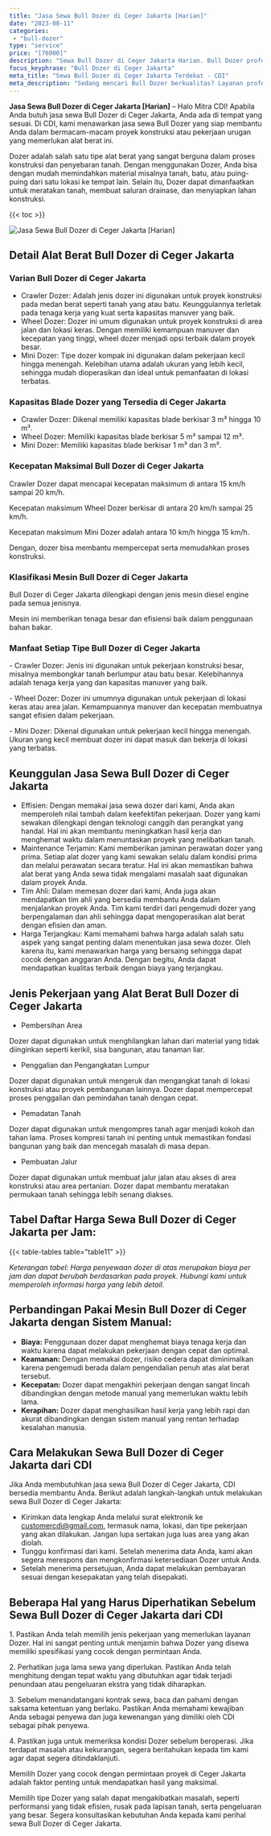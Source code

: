 ```yaml
---
title: "Jasa Sewa Bull Dozer di Ceger Jakarta [Harian]"
date: "2023-08-11"
categories:
 - "bull-dozer"
type: "service"
price: "[76000]"
description: "Sewa Bull Dozer di Ceger Jakarta Harian. Bull Dozer profesional untuk kebutuhan proyek konstruksi dengan performa superior. Dapatkan informasi lengkap dengan menghubungi kami."
focus_keyphrase: "Bull Dozer di Ceger Jakarta"
meta_title: "Sewa Bull Dozer di Ceger Jakarta Terdekat - CDI"
meta_description: "Sedang mencari Bull Dozer berkualitas? Layanan profesional kami siap melayani dengan penawaran terbaik. Klik untuk info lebih lanjut."
---
```


**Jasa Sewa Bull Dozer di Ceger Jakarta [Harian]** – Halo Mitra CDI! Apabila Anda butuh jasa sewa Bull Dozer di Ceger Jakarta, Anda ada di tempat yang sesuai. Di CDI, kami menawarkan jasa sewa Bull Dozer yang siap membantu Anda dalam bermacam-macam proyek konstruksi atau pekerjaan urugan yang memerlukan alat berat ini.

Dozer adalah salah satu tipe alat berat yang sangat berguna dalam proses konstruksi dan penyebaran tanah. Dengan menggunakan Dozer, Anda bisa dengan mudah memindahkan material misalnya tanah, batu, atau puing-puing dari satu lokasi ke tempat lain. Selain itu, Dozer dapat dimanfaatkan untuk meratakan tanah, membuat saluran drainase, dan menyiapkan lahan konstruksi.

{{< toc >}}

![Jasa Sewa Bull Dozer di Ceger Jakarta [Harian]](/images/bull-dozer/bull-dozer-05.jpg)

## Detail Alat Berat Bull Dozer di Ceger Jakarta

### Varian Bull Dozer di Ceger Jakarta

*   Crawler Dozer: Adalah jenis dozer ini digunakan untuk proyek konstruksi pada medan berat seperti tanah yang atau batu. Keunggulannya terletak pada tenaga kerja yang kuat serta kapasitas manuver yang baik.
*   Wheel Dozer: Dozer ini umum digunakan untuk proyek konstruksi di area jalan dan lokasi keras. Dengan memiliki kemampuan manuver dan kecepatan yang tinggi, wheel dozer menjadi opsi terbaik dalam proyek besar.
*   Mini Dozer: Tipe dozer kompak ini digunakan dalam pekerjaan kecil hingga menengah. Kelebihan utama adalah ukuran yang lebih kecil, sehingga mudah dioperasikan dan ideal untuk pemanfaatan di lokasi terbatas.

### Kapasitas Blade Dozer yang Tersedia di Ceger Jakarta

*   Crawler Dozer: Dikenal memiliki kapasitas blade berkisar 3 m³ hingga 10 m³.
*   Wheel Dozer: Memiliki kapasitas blade berkisar 5 m³ sampai 12 m³.
*   Mini Dozer: Memiliki kapasitas blade berkisar 1 m³ dan 3 m³.

### Kecepatan Maksimal Bull Dozer di Ceger Jakarta

Crawler Dozer dapat mencapai kecepatan maksimum di antara 15 km/h sampai 20 km/h.

Kecepatan maksimum Wheel Dozer berkisar di antara 20 km/h sampai 25 km/h.

Kecepatan maksimum Mini Dozer adalah antara 10 km/h hingga 15 km/h.

Dengan, dozer bisa membantu mempercepat serta memudahkan proses konstruksi.

### Klasifikasi Mesin Bull Dozer di Ceger Jakarta

Bull Dozer di Ceger Jakarta dilengkapi dengan jenis mesin diesel engine pada semua jenisnya.

Mesin ini memberikan tenaga besar dan efisiensi baik dalam penggunaan bahan bakar.

### Manfaat Setiap Tipe Bull Dozer di Ceger Jakarta

\- Crawler Dozer: Jenis ini digunakan untuk pekerjaan konstruksi besar, misalnya membongkar tanah berlumpur atau batu besar. Kelebihannya adalah tenaga kerja yang dan kapasitas manuver yang baik.

\- Wheel Dozer: Dozer ini umumnya digunakan untuk pekerjaan di lokasi keras atau area jalan. Kemampuannya manuver dan kecepatan membuatnya sangat efisien dalam pekerjaan.

\- Mini Dozer: Dikenal digunakan untuk pekerjaan kecil hingga menengah. Ukuran yang kecil membuat dozer ini dapat masuk dan bekerja di lokasi yang terbatas.

## Keunggulan Jasa Sewa Bull Dozer di Ceger Jakarta

*   Effisien: Dengan memakai jasa sewa dozer dari kami, Anda akan memperoleh nilai tambah dalam keefektifan pekerjaan. Dozer yang kami sewakan dilengkapi dengan teknologi canggih dan perangkat yang handal. Hal ini akan membantu meningkatkan hasil kerja dan menghemat waktu dalam menuntaskan proyek yang melibatkan tanah.
*   Maintenance Terjamin: Kami memberikan jaminan perawatan dozer yang prima. Setiap alat dozer yang kami sewakan selalu dalam kondisi prima dan melalui perawatan secara teratur. Hal ini akan memastikan bahwa alat berat yang Anda sewa tidak mengalami masalah saat digunakan dalam proyek Anda.
*   Tim Ahli: Dalam memesan dozer dari kami, Anda juga akan mendapatkan tim ahli yang bersedia membantu Anda dalam menjalankan proyek Anda. Tim kami terdiri dari pengemudi dozer yang berpengalaman dan ahli sehingga dapat mengoperasikan alat berat dengan efisien dan aman.
*   Harga Terjangkau: Kami memahami bahwa harga adalah salah satu aspek yang sangat penting dalam menentukan jasa sewa dozer. Oleh karena itu, kami menawarkan harga yang bersaing sehingga dapat cocok dengan anggaran Anda. Dengan begitu, Anda dapat mendapatkan kualitas terbaik dengan biaya yang terjangkau.

## Jenis Pekerjaan yang Alat Berat Bull Dozer di Ceger Jakarta

*   Pembersihan Area

Dozer dapat digunakan untuk menghilangkan lahan dari material yang tidak diinginkan seperti kerikil, sisa bangunan, atau tanaman liar.
*   Penggalian dan Pengangkatan Lumpur

Dozer dapat digunakan untuk mengeruk dan mengangkat tanah di lokasi konstruksi atau proyek pembangunan lainnya. Dozer dapat mempercepat proses penggalian dan pemindahan tanah dengan cepat.
*   Pemadatan Tanah

Dozer dapat digunakan untuk mengompres tanah agar menjadi kokoh dan tahan lama. Proses kompresi tanah ini penting untuk memastikan fondasi bangunan yang baik dan mencegah masalah di masa depan.
*   Pembuatan Jalur

Dozer dapat digunakan untuk membuat jalur jalan atau akses di area konstruksi atau area pertanian. Dozer dapat membantu meratakan permukaan tanah sehingga lebih senang diakses.

## Tabel Daftar Harga Sewa Bull Dozer di Ceger Jakarta per Jam:

{{< table-tables table="table11" >}}

_Keterangan tabel: Harga penyewaan dozer di atas merupakan biaya per jam dan dapat berubah berdasarkan pada proyek. Hubungi kami untuk memperoleh informasi harga yang lebih detail._

## Perbandingan Pakai Mesin Bull Dozer di Ceger Jakarta dengan Sistem Manual:

*   **Biaya:** Penggunaan dozer dapat menghemat biaya tenaga kerja dan waktu karena dapat melakukan pekerjaan dengan cepat dan optimal.
*   **Keamanan:** Dengan memakai dozer, risiko cedera dapat diminimalkan karena pengemudi berada dalam pengendalian penuh atas alat berat tersebut.
*   **Kecepatan:** Dozer dapat mengakhiri pekerjaan dengan sangat lincah dibandingkan dengan metode manual yang memerlukan waktu lebih lama.
*   **Kerapihan:** Dozer dapat menghasilkan hasil kerja yang lebih rapi dan akurat dibandingkan dengan sistem manual yang rentan terhadap kesalahan manusia.

## Cara Melakukan Sewa Bull Dozer di Ceger Jakarta dari CDI

Jika Anda membutuhkan jasa sewa Bull Dozer di Ceger Jakarta, CDI bersedia membantu Anda. Berikut adalah langkah-langkah untuk melakukan sewa Bull Dozer di Ceger Jakarta:

*   Kirimkan data lengkap Anda melalui surat elektronik ke customercdi@gmail.com, termasuk nama, lokasi, dan tipe pekerjaan yang akan dilakukan. Jangan lupa sertakan juga luas area yang akan diolah.
*   Tunggu konfirmasi dari kami. Setelah menerima data Anda, kami akan segera merespons dan mengkonfirmasi ketersediaan Dozer untuk Anda.
*   Setelah menerima persetujuan, Anda dapat melakukan pembayaran sesuai dengan kesepakatan yang telah disepakati.

## Beberapa Hal yang Harus Diperhatikan Sebelum Sewa Bull Dozer di Ceger Jakarta dari CDI

1\.  Pastikan Anda telah memilih jenis pekerjaan yang memerlukan layanan Dozer. Hal ini sangat penting untuk menjamin bahwa Dozer yang disewa memiliki spesifikasi yang cocok dengan permintaan Anda.

2\.  Perhatikan juga lama sewa yang diperlukan. Pastikan Anda telah menghitung dengan tepat waktu yang dibutuhkan agar tidak terjadi penundaan atau pengeluaran ekstra yang tidak diharapkan.

3\.  Sebelum menandatangani kontrak sewa, baca dan pahami dengan saksama ketentuan yang berlaku. Pastikan Anda memahami kewajiban Anda sebagai penyewa dan juga kewenangan yang dimiliki oleh CDI sebagai pihak penyewa.

4\.  Pastikan juga untuk memeriksa kondisi Dozer sebelum beroperasi. Jika terdapat masalah atau kekurangan, segera beritahukan kepada tim kami agar dapat segera ditindaklanjuti.

Memilih Dozer yang cocok dengan permintaan proyek di Ceger Jakarta adalah faktor penting untuk mendapatkan hasil yang maksimal.

Memilih tipe Dozer yang salah dapat mengakibatkan masalah, seperti performansi yang tidak efisien, rusak pada lapisan tanah, serta pengeluaran yang besar. Segera konsultasikan kebutuhan Anda kepada kami perihal sewa Bull Dozer di Ceger Jakarta.